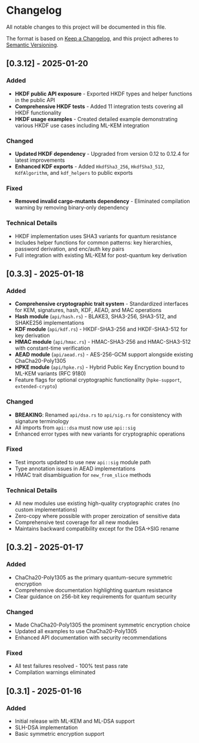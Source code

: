 # Changelog

All notable changes to this project will be documented in this file.

The format is based on [Keep a Changelog](https://keepachangelog.com/en/1.0.0/),
and this project adheres to [Semantic Versioning](https://semver.org/spec/v2.0.0.html).

## [0.3.12] - 2025-01-20

### Added
- **HKDF public API exposure** - Exported HKDF types and helper functions in the public API
- **Comprehensive HKDF tests** - Added 11 integration tests covering all HKDF functionality
- **HKDF usage examples** - Created detailed example demonstrating various HKDF use cases including ML-KEM integration

### Changed
- **Updated HKDF dependency** - Upgraded from version 0.12 to 0.12.4 for latest improvements
- **Enhanced KDF exports** - Added `HkdfSha3_256`, `HkdfSha3_512`, `KdfAlgorithm`, and `kdf_helpers` to public exports

### Fixed
- **Removed invalid cargo-mutants dependency** - Eliminated compilation warning by removing binary-only dependency

### Technical Details
- HKDF implementation uses SHA3 variants for quantum resistance
- Includes helper functions for common patterns: key hierarchies, password derivation, and enc/auth key pairs
- Full integration with existing ML-KEM for post-quantum key derivation

## [0.3.3] - 2025-01-18

### Added
- **Comprehensive cryptographic trait system** - Standardized interfaces for KEM, signatures, hash, KDF, AEAD, and MAC operations
- **Hash module** (`api/hash.rs`) - BLAKE3, SHA3-256, SHA3-512, and SHAKE256 implementations
- **KDF module** (`api/kdf.rs`) - HKDF-SHA3-256 and HKDF-SHA3-512 for key derivation
- **HMAC module** (`api/hmac.rs`) - HMAC-SHA3-256 and HMAC-SHA3-512 with constant-time verification
- **AEAD module** (`api/aead.rs`) - AES-256-GCM support alongside existing ChaCha20-Poly1305
- **HPKE module** (`api/hpke.rs`) - Hybrid Public Key Encryption bound to ML-KEM variants (RFC 9180)
- Feature flags for optional cryptographic functionality (`hpke-support`, `extended-crypto`)

### Changed
- **BREAKING**: Renamed `api/dsa.rs` to `api/sig.rs` for consistency with signature terminology
- All imports from `api::dsa` must now use `api::sig`
- Enhanced error types with new variants for cryptographic operations

### Fixed
- Test imports updated to use new `api::sig` module path
- Type annotation issues in AEAD implementations
- HMAC trait disambiguation for `new_from_slice` methods

### Technical Details
- All new modules use existing high-quality cryptographic crates (no custom implementations)
- Zero-copy where possible with proper zeroization of sensitive data
- Comprehensive test coverage for all new modules
- Maintains backward compatibility except for the DSA→SIG rename

## [0.3.2] - 2025-01-17

### Added
- ChaCha20-Poly1305 as the primary quantum-secure symmetric encryption
- Comprehensive documentation highlighting quantum resistance
- Clear guidance on 256-bit key requirements for quantum security

### Changed
- Made ChaCha20-Poly1305 the prominent symmetric encryption choice
- Updated all examples to use ChaCha20-Poly1305
- Enhanced API documentation with security recommendations

### Fixed
- All test failures resolved - 100% test pass rate
- Compilation warnings eliminated

## [0.3.1] - 2025-01-16

### Added
- Initial release with ML-KEM and ML-DSA support
- SLH-DSA implementation
- Basic symmetric encryption support